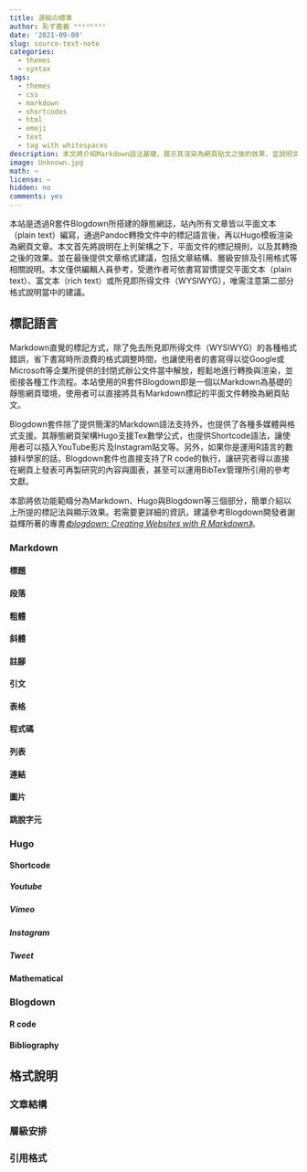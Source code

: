 ```yaml
---
title: 源稿の標準
author: 恥ず嘉義 ᴴᴬᶽᵁᴷᴬᴳᴵ
date: '2021-09-09'
slug: source-text-note
categories:
  - themes
  - syntax
tags:
  - themes
  - css
  - markdown
  - shortcodes
  - html
  - emoji
  - text
  - tag with whitespaces
description: 本文將介紹Markdown語法基礎，展示其渲染為網頁貼文之後的效果，並說明文章格式與引用格式。
image: Unknown.jpg
math: ~
license: ~
hidden: no
comments: yes
---
```


本站是透過R套件Blogdown所搭建的靜態網誌，站內所有文章皆以平面文本（plain text）編寫，通過Pandoc轉換文件中的標記語言後，再以Hugo模板渲染為網頁文章。本文首先將說明在上列架構之下，平面文件的標記規則，以及其轉換之後的效果。並在最後提供文章格式建議，包括文章結構、層級安排及引用格式等相關說明。本文僅供編輯人員參考，受邀作者可依書寫習慣提交平面文本（plain text）、富文本（rich text）或所見即所得文件（WYSIWYG），唯需注意第二部分格式說明當中的建議。

## 標記語言

Markdown直覺的標記方式，除了免去所見即所得文件（WYSIWYG）的各種格式錯誤，省下書寫時所浪費的格式調整時間，也讓使用者的書寫得以從Google或Microsoft等企業所提供的封閉式辦公文件當中解放，輕鬆地進行轉換與渲染，並銜接各種工作流程。本站使用的R套件Blogdown即是一個以Markdown為基礎的靜態網頁環境，使用者可以直接將具有Markdown標記的平面文件轉換為網頁貼文。

Blogdown套件除了提供簡潔的Markdown語法支持外，也提供了各種多媒體與格式支援。其靜態網頁架構Hugo支援Tex數學公式，也提供Shortcode語法，讓使用者可以插入YouTube影片及Instagram貼文等。另外，如果你是運用R語言的數據科學家的話，Blogdown套件也直接支持了R code的執行，讓研究者得以直接在網頁上發表可再製研究的內容與圖表，甚至可以運用BibTex管理所引用的參考文獻。

本節將依功能範疇分為Markdown、Hugo與Blogdown等三個部分，簡單介紹以上所提的標記法與顯示效果。若需要更詳細的資訊，建議參考Blogdown開發者謝益輝所著的專書[*《blogdown: Creating Websites with R Markdown》*](https://bookdown.org/yihui/blogdown/)。

### Markdown

#### 標題

#### 段落

#### 粗體

#### 斜體

#### 註腳

#### 引文

#### 表格

#### 程式碼

#### 列表

#### 連結

#### 圖片

#### 跳脫字元

### Hugo

#### Shortcode

##### Youtube

##### Vimeo

##### Instagram

##### Tweet

#### Mathematical

### Blogdown

#### R code

#### Bibliography

## 格式說明

### 文章結構

### 層級安排

### 引用格式
